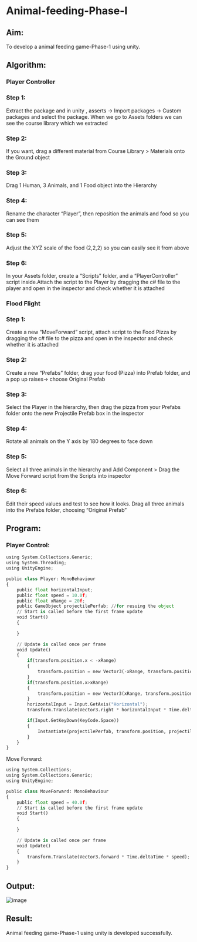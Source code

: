 # Animal-feeding-Phase-I

## Aim: 
 To develop a animal feeding game-Phase-1 using unity.


## Algorithm:

### Player Controller
### Step 1: 
Extract the package and in unity , asserts -> Import packages -> Custom packages and select the package. When we go to Assets folders we can see the course library which we extracted
### Step 2:
 If you want, drag a different material from Course Library > Materials onto the Ground object
### Step 3:
 Drag 1 Human, 3 Animals, and 1 Food object into the Hierarchy
### Step 4: 
Rename the character “Player”, then reposition the animals and food so you can see them
### Step 5:
 Adjust the XYZ scale of the food (2,2,2) so you can easily see it from above
### Step 6:
 In your Assets folder, create a “Scripts” folder, and a “PlayerController” script inside.Attach the script to the Player by dragging the c# file to the player and open in the inspector and check whether it is attached

### Flood Flight
### Step 1: 
Create a new “MoveForward” script, attach script to the Food Pizza by dragging the c# file to the pizza and open in the inspector and check whether it is attached
### Step 2: 
Create a new “Prefabs” folder, drag your food (Pizza) into Prefab folder, and a pop up raises-> choose Original Prefab
### Step 3:
 Select the Player in the hierarchy, then drag the pizza from your Prefabs folder onto the new Projectile Prefab box in the inspector
### Step 4: 
Rotate all animals on the Y axis by 180 degrees to face down
### Step 5: 
Select all three animals in the hierarchy and Add Component > Drag the Move Forward script from the Scripts into inspector
### Step 6: 
Edit their speed values and test to see how it looks. Drag all three animals into the Prefabs folder, choosing “Original Prefab”

## Program:


### Player Control:
```python
using System.Collections.Generic;
using System.Threading;
using UnityEngine;

public class Player: MonoBehaviour
{
    public float horizontalInput;
    public float speed = 10.0f;
    public float xRange = 20f;
    public GameObject projectilePerfab; //for resuing the object
    // Start is called before the first frame update
    void Start()
    {
        
    }

    // Update is called once per frame
    void Update()
    {
        if(transform.position.x < -xRange)
        {
            transform.position = new Vector3(-xRange, transform.position.y, transform.position.z);
        }
        if(transform.position.x>xRange)
        {
            transform.position = new Vector3(xRange, transform.position.y, transform.position.z);
        }
        horizontalInput = Input.GetAxis("Horizontal");
        transform.Translate(Vector3.right * horizontalInput * Time.deltaTime * speed);

        if(Input.GetKeyDown(KeyCode.Space))
        {
            Instantiate(projectilePerfab, transform.position, projectilePerfab.transform.rotation);
        }
    }
}
```
Move Forward:
```python
using System.Collections;
using System.Collections.Generic;
using UnityEngine;

public class MoveForward: MonoBehaviour
{
    public float speed = 40.0f;
    // Start is called before the first frame update
    void Start()
    {
        
    }

    // Update is called once per frame
    void Update()
    {
        transform.Translate(Vector3.forward * Time.deltaTime * speed);
    }
}
```

## Output:
![image](https://github.com/vignesh0011/Animal-feeding-Phase-I/assets/53014593/4b7ce620-d9fa-459b-b69a-81ac428a8bb2)

## Result:
Animal feeding game-Phase-1 using unity is developed successfully.
